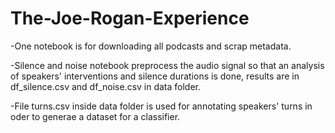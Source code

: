 # The-Joe-Rogan-Experience

-One notebook is for downloading all podcasts and scrap metadata.

-Silence and noise notebook preprocess the audio signal so that an analysis of speakers' interventions and silence durations is done, results are in df_silence.csv and df_noise.csv in data folder.

-File turns.csv inside data folder is used for annotating speakers' turns in oder to generae a dataset for a classifier.
